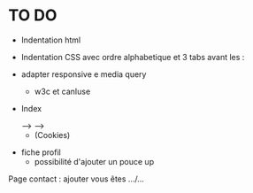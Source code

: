TO DO
=====

  - Indentation html
  - Indentation CSS avec ordre alphabetique et 3 tabs avant les :
- adapter responsive e media query

  <!-- - Voir pourquoi title met des margin/padding énormes -->
  <!-- - Footer à refaire ::: le bon footer se trouve dans la page actualités -->
  <!-- - Insérer des a href dans les mentions du footer et créer alertes JS -->

  <!-- - Partage sur les réseaux sociaux -->

  - w3c et canIuse

- Index
  <!-- - <!-- Menu burger pour petits formats écrans JS --> -->
  <!-- - <!-- adapter contenu --> -->
  - (Cookies)
  <!-- - Jumbo titre? -->

<!-- - Page de connexion recruteurs et dev
  - adapter contenu -->

<!-- - Page professionnelles
  - insérer contenu -->

<!-- - Page Communauté
  <!-- ajouter photos -->
  <!-- - ajouter slide... -->

- fiche profil
  <!-- - ajouter contenu -->
  - possibilité d'ajouter un pouce up

<!-- - Page Actualités
  - API des de geekzone
  - mise en page Actualités -->
<!--
- FAQ
  - adapter contenu
  - problème ID? -->
Page contact : ajouter vous êtes .../...
<!-- - FOOTER -->
  <!-- - insérer contact -->
  <!-- copier sur toutes les page footer index -->

<!-- - Contact (3 poles) -->
  <!-- - ajouter bouton créer compte et page nouvelle connexion (dans menu?) -->
  <!-- - au clic sur adresse mail, mail à moi -->

